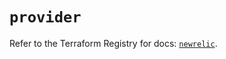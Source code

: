 # `provider`

Refer to the Terraform Registry for docs: [`newrelic`](https://registry.terraform.io/providers/newrelic/newrelic/3.42.1/docs).
